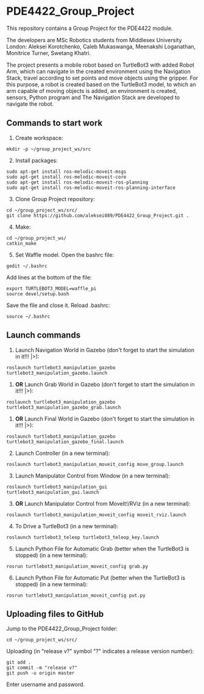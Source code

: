 # PDE4422_Group_Project
This repository contains a Group Project for the PDE4422 module.

The developers are MSc Robotics students from Middlesex University London: Aleksei Korotchenko, Caleb Mukaswanga, Meenakshi Loganathan, Monitrice Turner, Swetang Khatri.

The project presents a mobile robot based on TurtleBot3 with added Robot Arm, which can navigate in the created environment using the Navigation Stack, travel according to set points and move objects using the gripper. For this purpose, a robot is created based on the TurtleBot3 model, to which an arm capable of moving objects is added, an environment is created, sensors, Python program and The Navigation Stack are developed to navigate the robot.

## Commands to start work
1. Create workspace:
```
mkdir -p ~/group_project_ws/src
```
2. Install packages:
```
sudo apt-get install ros-melodic-moveit-msgs
sudo apt-get install ros-melodic-moveit-core
sudo apt-get install ros-melodic-moveit-ros-planning
sudo apt-get install ros-melodic-moveit-ros-planning-interface
```
3. Clone Group Project repository:
```
cd ~/group_project_ws/src/
git clone https://github.com/aleksei089/PDE4422_Group_Project.git .
```
4. Make:
```
cd ~/group_project_ws/
catkin_make
```
5. Set Waffle model. Open the bashrc file:
```
gedit ~/.bashrc
```
Add lines at the bottom of the file:
```
export TURTLEBOT3_MODEL=waffle_pi
source devel/setup.bash
```
Save the file and close it. Reload .bashrc:
```
source ~/.bashrc
```
## Launch commands
1. Launch Navigation World in Gazebo (don't forget to start the simulation in it!!! |>):
```
roslaunch turtlebot3_manipulation_gazebo turtlebot3_manipulation_gazebo.launch
```
1. **OR** Launch Grab World in Gazebo (don't forget to start the simulation in it!!! |>):
```
roslaunch turtlebot3_manipulation_gazebo turtlebot3_manipulation_gazebo_grab.launch
```
1. **OR** Launch Final World in Gazebo (don't forget to start the simulation in it!!! |>):
```
roslaunch turtlebot3_manipulation_gazebo turtlebot3_manipulation_gazebo_final.launch
```
2. Launch Controller (in a new terminal):
```
roslaunch turtlebot3_manipulation_moveit_config move_group.launch
```
3. Launch Manipulator Control from Window (in a new terminal):
```
roslaunch turtlebot3_manipulation_gui turtlebot3_manipulation_gui.launch
```
3. **OR** Launch Manipulator Control from MoveIt!/RViz (in a new terminal):
```
roslaunch turtlebot3_manipulation_moveit_config moveit_rviz.launch
```
4. To Drive a TurtleBot3 (in a new terminal):
```
roslaunch turtlebot3_teleop turtlebot3_teleop_key.launch
```
5. Launch Python File for Automatic Grab (better when the TurtleBot3 is stopped) (in a new terminal):
```
rosrun turtlebot3_manipulation_moveit_config grab.py
```
6. Launch Python File for Automatic Put (better when the TurtleBot3 is stopped) (in a new terminal):
```
rosrun turtlebot3_manipulation_moveit_config put.py
```
## Uploading files to GitHub
Jump to the PDE4422_Group_Project folder:
```
cd ~/group_project_ws/src/
```
Uploading (in "release v?" symbol "?" indicates a release version number):
```
git add .
git commit -m "release v?"
git push -u origin master
```
Enter username and password.
